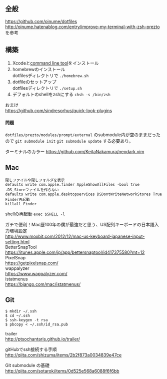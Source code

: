 ## 全般

https://github.com/oinume/dotfiles  
http://oinume.hatenablog.com/entry/improve-my-terminal-with-zsh-prezto  
を参考

## 構築
1. Xcodeと[command line tool](https://developer.apple.com/downloads/index.action)をインストール  
2. homebrewのインストール  
  dotfilesディレクトリで `./homebrew.sh`  
3. dotfileのセットアップ  
  dotfilesディレクトリで `./setup.sh`  
4. デフォルトのshellをzshにする `chsh -s /bin/zsh`

おまけ  
https://github.com/sindresorhus/quick-look-plugins

#### 問題
`dotfiles/prezto/modules/prompt/external` のsubmodule内が空のままだったので `git submodule init` `git submodule update` する必要あり。

ターミナルのカラー https://github.com/KeitaNakamura/neodark.vim

## Mac

```
隠しファイルや隠しフォルダを表示
defaults write com.apple.finder AppleShowAllFiles -bool true
.DS_Storeファイルを作らない
defaults write com.apple.desktopservices DSDontWriteNetworkStores True
Finder再起動
killall Finder
```
shellの再起動 `exec $SHELL -l`

ガチで便利！Mac歴100年の僕が最強だと思う、US配列キーボードの日本語入力環境設定  
http://www.moxbit.com/2012/12/mac-us-keyboard-japanese-input-setting.html  
BetterSnapTool  
https://itunes.apple.com/jp/app/bettersnaptool/id417375580?mt=12  
PixelSnap  
https://getpixelsnap.com/  
wappalyzer  
https://www.wappalyzer.com/  
istatmenus  
https://bjango.com/mac/istatmenus/

## Git

```
$ mkdir ~/.ssh
$ cd ~/.ssh
$ ssh-keygen -t rsa
$ pbcopy < ~/.ssh/id_rsa.pub
```

trailer  
http://ptsochantaris.github.io/trailer/

gitHubでssh接続する手順  
http://qiita.com/shizuma/items/2b2f873a0034839e47ce

Git submodule の基礎  
http://qiita.com/sotarok/items/0d525e568a6088f6f6bb
